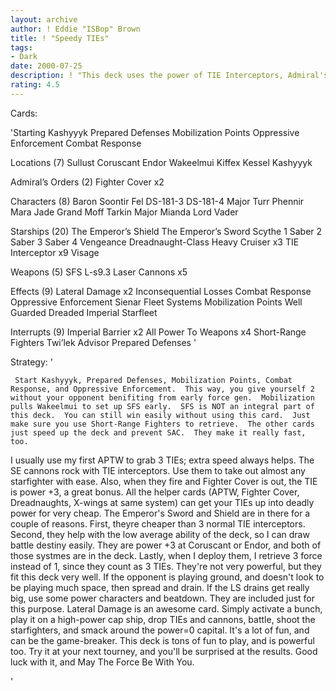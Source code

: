 ```yaml
---
layout: archive
author: ! Eddie "ISBop" Brown
title: ! "Speedy TIEs"
tags:
- Dark
date: 2000-07-25
description: ! "This deck uses the power of TIE Interceptors, Admiral's Orders, weapons, and support cards to max out TIEs.  Supported with Dreadnaughts and Destroyers."
rating: 4.5
---
```

Cards: 

'Starting
Kashyyyk
Prepared Defenses
Mobilization Points
Oppressive Enforcement
Combat Response

Locations (7)
Sullust
Coruscant
Endor
Wakeelmui
Kiffex
Kessel
Kashyyyk

Admiral’s Orders (2)
Fighter Cover x2

Characters (8)
Baron Soontir Fel
DS-181-3
DS-181-4
Major Turr Phennir
Mara Jade
Grand Moff Tarkin
Major Mianda
Lord Vader

Starships (20)
The Emperor’s Shield
The Emperor’s Sword
Scythe 1
Saber 2
Saber 3
Saber 4
Vengeance
Dreadnaught-Class Heavy Cruiser x3
TIE Interceptor x9
Visage

Weapons (5)
SFS L-s9.3 Laser Cannons x5

Effects (9)
Lateral Damage x2
Inconsequential Losses
Combat Response
Oppressive Enforcement
Sienar Fleet Systems
Mobilization Points
Well Guarded
Dreaded Imperial Starfleet

Interrupts (9)
Imperial Barrier x2
All Power To Weapons x4
Short-Range Fighters
Twi’lek Advisor
Prepared Defenses '

Strategy: '

	 Start Kashyyyk, Prepared Defenses, Mobilization Points, Combat Response, and Oppressive Enforcement.  This way, you give yourself 2 without your opponent benifiting from early force gen.  Mobilization pulls Wakeelmui to set up SFS early.	SFS is NOT an integral part of this deck.  You can still win easily without using this card.  Just make sure you use Short-Range Fighters to retrieve.	The other cards just speed up the deck and prevent SAC.  They make it really fast, too.
   I usually use my first APTW to grab 3 TIEs; extra speed always helps.  The SE cannons rock with TIE interceptors.  Use them to take out almost any starfighter with ease.  Also, when they fire and Fighter Cover is out, the TIE is power +3, a great bonus.  All the helper cards (APTW, Fighter Cover, Dreadnaughts, X-wings at same system)  can get your TIEs up into deadly power for very cheap.
   The Emperor's Sword and Shield are in there for a couple of reasons.  First, theyre cheaper than 3 normal TIE interceptors.  Second, they help with the low average ability of the deck, so I can draw battle destiny easily.  They are power +3 at Coruscant or Endor, and both of those systmes are in the deck.	Lastly, when I deploy them, I retrieve 3 force instead of 1, since they count as 3 TIEs.  They're not very powerful, but they fit this deck very well.
   If the opponent is playing ground, and doesn't look to be playing much space, then spread and drain.  If the LS drains get really big, use some power characters and beatdown.  They are included just for this purpose.
   Lateral Damage is an awesome card.  Simply activate a bunch, play it on a high-power cap ship, drop TIEs and cannons, battle, shoot the starfighters, and smack around the power=0 capital.	It's a lot of fun, and can be the game-breaker.
   This deck is tons of fun to play, and is powerful too.  Try it at your next tourney, and you'll be surprised at the results.  Good luck with it, and May The Force Be With You.

'
